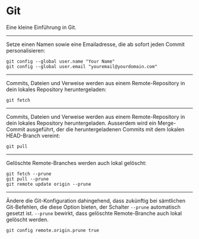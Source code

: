 # Git

Eine kleine Einführung in Git.

---

Setze einen Namen sowie eine Emailadresse,
die ab sofort jeden Commit personalisieren:
```
git config --global user.name "Your Name"
git config --global user.email "youremail@yourdomain.com"
```

---

Commits, Dateien und Verweise werden aus einem Remote-Repository in dein lokales Repository heruntergeladen:
```
git fetch
```

---

Commits, Dateien und Verweise werden aus einem Remote-Repository in dein lokales Repository heruntergeladen.
Ausserdem wird ein Merge-Commit ausgeführt, der die heruntergeladenen Commits mit dem lokalen HEAD-Branch vereint:
```
git pull
```

---

Gelöschte Remote-Branches werden auch lokal gelöscht:
```
git fetch --prune
git pull --prune
git remote update origin --prune
```

---

Ändere die Git-Konfiguration dahingehend,
dass zukünftig bei sämtlichen Git-Befehlen,
die diese Option bieten,
der Schalter `--prune` automatisch gesetzt ist.
`--prune` bewirkt, dass gelöschte Remote-Branche auch lokal gelöscht werden.
```
git config remote.origin.prune true
```
